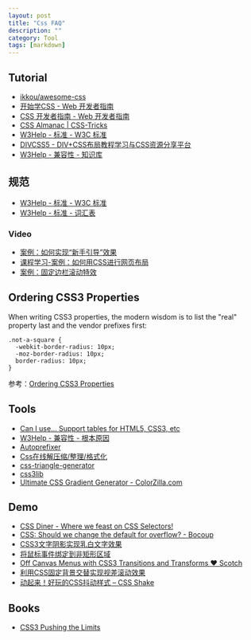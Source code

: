 ```yaml
---
layout: post
title: "Css FAQ"
description: ""
category: Tool
tags: [markdown]
--- 
```


## Tutorial

- [ikkou/awesome-css](https://github.com/ikkou/awesome-css)
- [开始学CSS - Web 开发者指南](https://developer.mozilla.org/zh-CN/docs/Web/Guide/CSS/Getting_started)
- [CSS 开发者指南 - Web 开发者指南](https://developer.mozilla.org/zh-CN/docs/Web/Guide/CSS)
- [CSS Almanac | CSS-Tricks](http://css-tricks.com/almanac/)
- [W3Help - 标准 - W3C 标准](http://www.w3help.org/zh-cn/standards/)
- [DIVCSS5 - DIV+CSS布局教程学习与CSS资源分享平台](http://www.divcss5.com/)
- [W3Help - 兼容性 - 知识库](http://www.w3help.org/zh-cn/kb/)

<!--more-->

## 规范

- [W3Help - 标准 - W3C 标准](http://www.w3help.org/zh-cn/standards/)
- [W3Help - 标准 - 词汇表](http://www.w3help.org/zh-cn/home/glossary.html)

### Video

- [案例：如何实现“新手引导”效果](http://www.imooc.com/view/14?from=admin10000)
- [课程学习-案例：如何用CSS进行网页布局](http://www.imooc.com/learn/57)
- [案例：固定边栏滚动特效](http://www.imooc.com/view/52?from=admin10000)

## Ordering CSS3 Properties

When writing CSS3 properties, the modern wisdom is to list the "real" property last and the vendor prefixes first:

    .not-a-square {
      -webkit-border-radius: 10px;
      -moz-border-radius: 10px;
      border-radius: 10px;
    }

参考：[Ordering CSS3 Properties](http://css-tricks.com/ordering-css3-properties/)

## Tools

- [Can I use... Support tables for HTML5, CSS3, etc](http://caniuse.com/)
- [W3Help - 兼容性 - 根本原因](http://www.w3help.org/zh-cn/causes/index.html)
- [Autoprefixer](https://github.com/ai/autoprefixer)
- [Css在线解压缩/整理/格式化](http://tool.lu/css/)
- [css-triangle-generator](http://apps.eky.hk/css-triangle-generator/zh-hant)
- [css3lib](http://css3lib.alloyteam.com/)
- [Ultimate CSS Gradient Generator - ColorZilla.com](http://www.colorzilla.com/gradient-editor/)

## Demo

- [CSS Diner - Where we feast on CSS Selectors!](http://flukeout.github.io/)
- [CSS: Should we change the default for overflow? - Bocoup](http://bocoup.com/weblog/new-overflow-default/)
- [CSS3文字阴影实现乳白文字效果](http://www.shejidaren.com/css3-milky-font-effect.html)
- [将鼠标事件绑定到非矩形区域](http://blog.youyo.name/archives/bind-click-event-in-non-rectangular-area.html?-click-event-in-non-rectangular-area)
- [Off Canvas Menus with CSS3 Transitions and Transforms ♥ Scotch](http://scotch.io/tutorials/off-canvas-menus-with-css3-transitions-and-transforms)
- [利用CSS固定背景交替实现视差滚动效果](http://www.shejidaren.com/css-fixed-scroll-background.html)
- [动起来！好玩的CSS抖动样式 – CSS Shake](http://www.shejidaren.com/css-shake-animation.html)

## Books

- [CSS3 Pushing the Limits](http://www.salttiger.com/css3-pushing-the-limits/)

